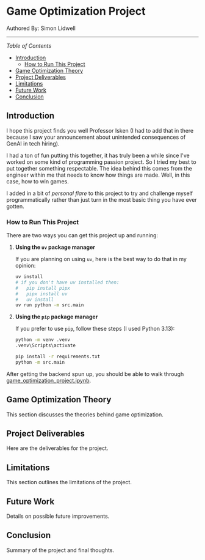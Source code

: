 # Game Optimization Project

Authored By: Simon Lidwell

--------------

*Table of Contents*

* [Introduction](#introduction)
    * [How to Run This Project](#how-to-run-this-project)
* [Game Optimization Theory](#game-optimization-theory)
* [Project Deliverables](#project-deliverables)
* [Limitations](#limitations)
* [Future Work](#future-work)
* [Conclusion](#conclusion)

## Introduction

I hope this project finds you well Professor Isken (I had to add that in there because I saw your announcement about
unintended consequences of GenAI in tech hiring).

I had a ton of fun putting this together, it has truly been a while since I've worked on some kind of programming
passion project. So I tried my best to put together something respectable. The idea behind this comes from the engineer
within me that needs to know how things are made. Well, in this case, how to win games.

I added in a bit of *personal flare* to this project to try and challenge myself programmatically rather than just turn
in the most basic thing you have ever gotten.

### How to Run This Project

There are two ways you can get this project up and running:

1. **Using the `uv` package manager**

   If you are planning on using `uv`, here is the best way to do that in my opinion:

    ```bash
    uv install
    # if you don't have uv installed then:
    #   pip install pipx
    #   pipx install uv
    #   uv install
    uv run python -m src.main
    ```

2. **Using the `pip` package manager**

   If you prefer to use `pip`, follow these steps (I used Python 3.13):

    ```bash
    python -m venv .venv
    .venv\Scripts\activate

    pip install -r requirements.txt
    python -m src.main
    ```
After getting the backend spun up, you should be able to walk through [game_optimization_project.ipynb](game_optimization_project.ipynb).


## Game Optimization Theory

This section discusses the theories behind game optimization.

## Project Deliverables

Here are the deliverables for the project.

## Limitations

This section outlines the limitations of the project.

## Future Work

Details on possible future improvements.

## Conclusion

Summary of the project and final thoughts.
